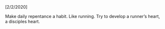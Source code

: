 [2/2/2020]

Make daily repentance a habit. Like running. Try to develop a runner’s heart, a disciples heart.